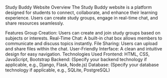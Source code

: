 Study Buddy Website
Overview
The Study Buddy website is a platform designed for students to connect, collaborate, and enhance their learning experience. Users can create study groups, engage in real-time chat, and share resources seamlessly.

Features
Group Creation: Users can create and join study groups based on subjects or interests.
Real-Time Chat: A built-in chat box allows members to communicate and discuss topics instantly.
File Sharing: Users can upload and share files within the chat.
User-Friendly Interface: A clean and intuitive design for easy navigation.
Technologies Used
Frontend: HTML, CSS, JavaScript, Bootstrap
Backend: (Specify your backend technology if applicable, e.g., Django, Flask, Node.js)
Database: (Specify your database technology if applicable, e.g., SQLite, PostgreSQL)
